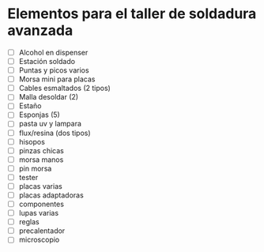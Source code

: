 # Elementos para el taller de soldadura avanzada
- [ ] Alcohol en dispenser	
- [ ] Estación soldado	
- [ ] Puntas y picos varios	
- [ ] Morsa mini para placas	
- [ ] Cables esmaltados (2 tipos)	
- [ ] Malla desoldar (2)	
- [ ] Estaño	
- [ ] Esponjas (5)	
- [ ] pasta uv y lampara	
- [ ] flux/resina (dos tipos)
- [ ] hisopos	
- [ ] pinzas chicas	
- [ ] morsa manos	
- [ ] pin morsa	
- [ ] tester	
- [ ] placas varias	
- [ ] placas adaptadoras
- [ ] componentes	
- [ ] lupas varias	
- [ ] reglas	
- [ ] precalentador	
- [ ] microscopio	
